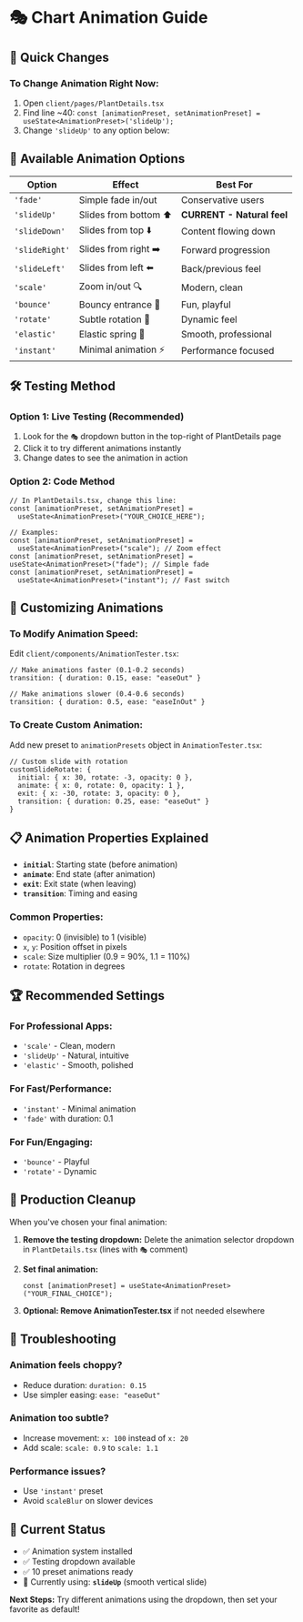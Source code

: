 # 🎭 **Chart Animation Guide**

## 🎯 **Quick Changes**

### **To Change Animation Right Now:**

1. Open `client/pages/PlantDetails.tsx`
2. Find line ~40: `const [animationPreset, setAnimationPreset] = useState<AnimationPreset>('slideUp');`
3. Change `'slideUp'` to any option below:

## 🚀 **Available Animation Options**

| Option         | Effect                | Best For                   |
| -------------- | --------------------- | -------------------------- |
| `'fade'`       | Simple fade in/out    | Conservative users         |
| `'slideUp'`    | Slides from bottom ⬆️ | **CURRENT - Natural feel** |
| `'slideDown'`  | Slides from top ⬇️    | Content flowing down       |
| `'slideRight'` | Slides from right ➡️  | Forward progression        |
| `'slideLeft'`  | Slides from left ⬅️   | Back/previous feel         |
| `'scale'`      | Zoom in/out 🔍        | Modern, clean              |
| `'bounce'`     | Bouncy entrance 🏀    | Fun, playful               |
| `'rotate'`     | Subtle rotation 🔄    | Dynamic feel               |
| `'elastic'`    | Elastic spring 🎯     | Smooth, professional       |
| `'instant'`    | Minimal animation ⚡  | Performance focused        |

## 🛠️ **Testing Method**

### **Option 1: Live Testing (Recommended)**

1. Look for the `🎭` dropdown button in the top-right of PlantDetails page
2. Click it to try different animations instantly
3. Change dates to see the animation in action

### **Option 2: Code Method**

```tsx
// In PlantDetails.tsx, change this line:
const [animationPreset, setAnimationPreset] =
  useState<AnimationPreset>("YOUR_CHOICE_HERE");

// Examples:
const [animationPreset, setAnimationPreset] =
  useState<AnimationPreset>("scale"); // Zoom effect
const [animationPreset, setAnimationPreset] = useState<AnimationPreset>("fade"); // Simple fade
const [animationPreset, setAnimationPreset] =
  useState<AnimationPreset>("instant"); // Fast switch
```

## 🎨 **Customizing Animations**

### **To Modify Animation Speed:**

Edit `client/components/AnimationTester.tsx`:

```tsx
// Make animations faster (0.1-0.2 seconds)
transition: { duration: 0.15, ease: "easeOut" }

// Make animations slower (0.4-0.6 seconds)
transition: { duration: 0.5, ease: "easeInOut" }
```

### **To Create Custom Animation:**

Add new preset to `animationPresets` object in `AnimationTester.tsx`:

```tsx
// Custom slide with rotation
customSlideRotate: {
  initial: { x: 30, rotate: -3, opacity: 0 },
  animate: { x: 0, rotate: 0, opacity: 1 },
  exit: { x: -30, rotate: 3, opacity: 0 },
  transition: { duration: 0.25, ease: "easeOut" }
}
```

## 📋 **Animation Properties Explained**

- **`initial`**: Starting state (before animation)
- **`animate`**: End state (after animation)
- **`exit`**: Exit state (when leaving)
- **`transition`**: Timing and easing

### **Common Properties:**

- `opacity`: 0 (invisible) to 1 (visible)
- `x`, `y`: Position offset in pixels
- `scale`: Size multiplier (0.9 = 90%, 1.1 = 110%)
- `rotate`: Rotation in degrees

## 🏆 **Recommended Settings**

### **For Professional Apps:**

- `'scale'` - Clean, modern
- `'slideUp'` - Natural, intuitive
- `'elastic'` - Smooth, polished

### **For Fast/Performance:**

- `'instant'` - Minimal animation
- `'fade'` with duration: 0.1

### **For Fun/Engaging:**

- `'bounce'` - Playful
- `'rotate'` - Dynamic

## 🧹 **Production Cleanup**

When you've chosen your final animation:

1. **Remove the testing dropdown:**
   Delete the animation selector dropdown in `PlantDetails.tsx` (lines with `🎭` comment)

2. **Set final animation:**

   ```tsx
   const [animationPreset] = useState<AnimationPreset>("YOUR_FINAL_CHOICE");
   ```

3. **Optional: Remove AnimationTester.tsx** if not needed elsewhere

## 🔧 **Troubleshooting**

### **Animation feels choppy?**

- Reduce duration: `duration: 0.15`
- Use simpler easing: `ease: "easeOut"`

### **Animation too subtle?**

- Increase movement: `x: 100` instead of `x: 20`
- Add scale: `scale: 0.9` to `scale: 1.1`

### **Performance issues?**

- Use `'instant'` preset
- Avoid `scaleBlur` on slower devices

## 🎯 **Current Status**

- ✅ Animation system installed
- ✅ Testing dropdown available
- ✅ 10 preset animations ready
- 🎨 Currently using: **`slideUp`** (smooth vertical slide)

**Next Steps:** Try different animations using the dropdown, then set your favorite as default!
